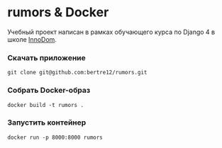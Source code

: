 # rumors & Docker

Учебный проект написан в рамках обучающего курса по Django 4 в школе [InnoDom](https://innodom.by/).

### Скачать приложение

```
git clone git@github.com:bertre12/rumors.git

```

### Собрать Docker-образ

```
docker build -t rumors .

```

### Запустить контейнер

```
docker run -p 8000:8000 rumors

```
